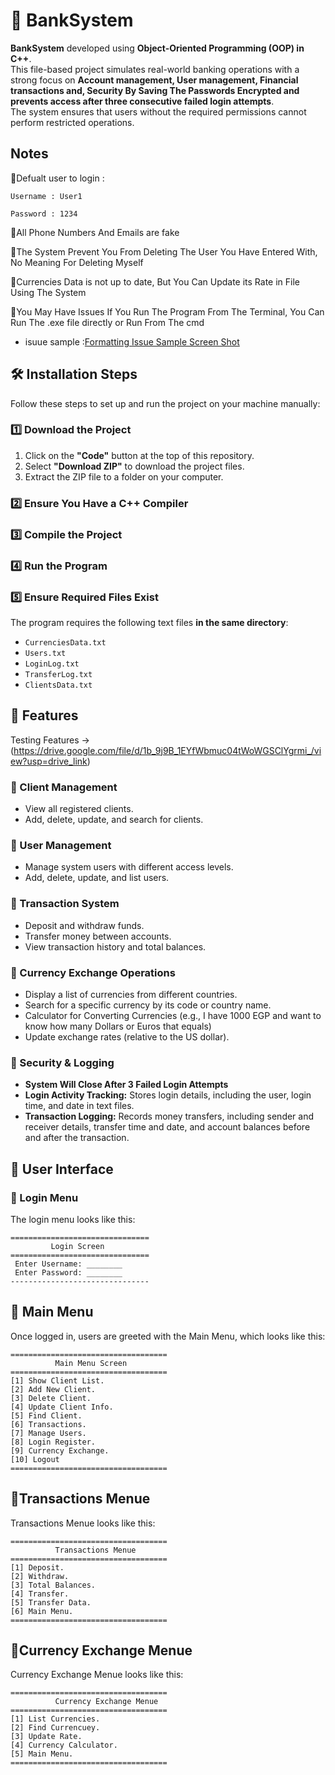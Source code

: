 # 🏦 BankSystem  

**BankSystem** developed using **Object-Oriented Programming (OOP) in C++**.  
This file-based project simulates real-world banking operations with a strong focus on **Account management, User management, Financial transactions and, Security By Saving The Passwords Encrypted and prevents access after three consecutive failed login attempts**.  
The system ensures that users without the required permissions cannot perform restricted operations.  
##  Notes

🔹Defualt user to login : 
~~~
Username : User1

Password : 1234
~~~

🔹All Phone Numbers And Emails are fake 

🔹The System Prevent You From Deleting The User You Have Entered With, No Meaning For Deleting Myself

🔹Currencies Data is not up to date, But You Can Update its Rate in File Using The System

🔹You May Have Issues If You Run The Program From The Terminal, You Can Run The .exe file directly or Run From The cmd

- isuue sample :[Formatting Issue Sample Screen Shot](https://github.com/user-attachments/assets/c609613b-3b05-437b-bdb3-a4827f5be9ec)


## 🛠 Installation Steps

Follow these steps to set up and run the project on your machine manually:  

### 1️⃣ Download the Project  
1. Click on the **"Code"** button at the top of this repository.  
2. Select **"Download ZIP"** to download the project files.  
3. Extract the ZIP file to a folder on your computer.  

### 2️⃣ Ensure You Have a C++ Compiler  

### 3️⃣ Compile the Project  

### 4️⃣ Run the Program  

### 5️⃣ Ensure Required Files Exist

The program requires the following text files **in the same directory**:  
- `CurrenciesData.txt`  
- `Users.txt`  
- `LoginLog.txt`  
- `TransferLog.txt`  
- `ClientsData.txt`  

## 📌 Features  
Testing Features -> (https://drive.google.com/file/d/1b_9j9B_1EYfWbmuc04tWoWGSClYgrmi_/view?usp=drive_link)
### 🔹 Client Management  
- View all registered clients.  
- Add, delete, update, and search for clients.  

### 🔹 User Management  
- Manage system users with different access levels.  
- Add, delete, update, and list users.  

### 🔹 Transaction System  
- Deposit and withdraw funds.  
- Transfer money between accounts.  
- View transaction history and total balances.  

### 🔹 Currency Exchange Operations  
- Display a list of currencies from different countries.  
- Search for a specific currency by its code or country name.  
- Calculator for Converting Currencies (e.g., I have 1000 EGP and want to know how many Dollars or Euros that equals)
- Update exchange rates (relative to the US dollar).  

### 🔹 Security & Logging  
- **System Will Close After 3 Failed Login Attempts**  
- **Login Activity Tracking:** Stores login details, including the user, login time, and date in text files.  
- **Transaction Logging:** Records money transfers, including sender and receiver details, transfer time and date, and account balances before and after the transaction.  


## 📌 User Interface  

### 🔹 Login Menu  

The login menu looks like this:  

~~~
===============================
         Login Screen      
===============================
 Enter Username: ________
 Enter Password: ________
-------------------------------
~~~
## 📌 Main Menu

Once logged in, users are greeted with the Main Menu, which looks like this:
~~~
===================================
          Main Menu Screen
===================================
[1] Show Client List.  
[2] Add New Client.  
[3] Delete Client.  
[4] Update Client Info.  
[5] Find Client. 
[6] Transactions.  
[7] Manage Users.  
[8] Login Register.  
[9] Currency Exchange.
[10] Logout 
===================================
~~~

## 📌Transactions Menue

Transactions Menue looks like this:
~~~
===================================
          Transactions Menue
===================================
[1] Deposit.  
[2] Withdraw.  
[3] Total Balances.  
[4] Transfer.  
[5] Transfer Data. 
[6] Main Menu.  
===================================
~~~
## 📌Currency Exchange Menue

Currency Exchange Menue looks like this:

~~~
===================================
          Currency Exchange Menue
===================================
[1] List Currencies.  
[2] Find Currencuey.  
[3] Update Rate.  
[4] Currency Calculator. 
[5] Main Menu.   
===================================
~~~
